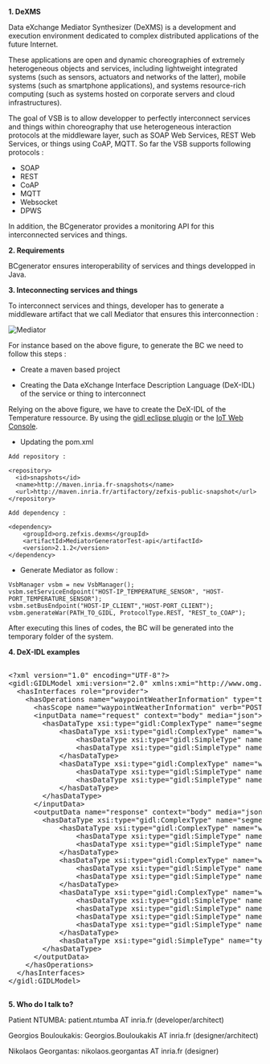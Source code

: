**1.  DeXMS**

Data eXchange Mediator Synthesizer  (DeXMS) is a development and execution environment dedicated to complex distributed applications of the future Internet.

These applications are open and dynamic choreographies of extremely heterogeneous objects and services, including lightweight integrated systems (such as sensors, actuators and networks of the latter), mobile systems (such as smartphone applications), and systems resource-rich computing (such as systems hosted on corporate servers and cloud infrastructures).

The goal of VSB is to allow developper to  perfectly interconnect services and things within choreography that use heterogeneous interaction protocols at the middleware layer, such as SOAP Web Services, REST Web Services, or things using CoAP, MQTT. So far the VSB supports following protocols : 

*  SOAP
*  REST
*  CoAP
*  MQTT
*  Websocket
*  DPWS

In addition,  the BCgenerator provides a monitoring API for this interconnected services and things.

**2. Requirements**

BCgenerator ensures interoperability of services and things developped in Java. 

**3.  Inteconnecting services and things**

To interconnect services and things, developer has to generate a middleware artifact that we call Mediator that ensures this interconnection :

![Mediator](https://gitlab.inria.fr/pntumba/vsb-web-console/raw/master/vsbwebconsole/WebContent/css/images/BC.png)

For instance based on the above figure, to generate the BC we need to follow this steps :

*  Create a maven based project

*  Creating the  Data eXchange Interface Description Language (DeX-IDL) of the service or thing to interconnect 
 
Relying on the above figure, we have to create the DeX-IDL of the Temperature ressource. By using the [gidl eclipse plugin](https://gitlab.inria.fr/zefxis/DeX-IDL) or the [IoT Web Console](https://gitlab.inria.fr/pntumba/vsb-web-console/wikis/home).

*  Updating the pom.xml 

```
Add repository :

<repository>
  <id>snapshots</id>
  <name>http://maven.inria.fr-snapshots</name>
  <url>http://maven.inria.fr/artifactory/zefxis-public-snapshot</url>
</repository>

Add dependency :

<dependency>
    <groupId>org.zefxis.dexms</groupId>
    <artifactId>MediatorGeneratorTest-api</artifactId>
    <version>2.1.2</version>
</dependency>
```
	
*  Generate Mediator as follow :

```
VsbManager vsbm = new VsbManager();
vsbm.setServiceEndpoint("HOST-IP_TEMPERATURE_SENSOR", "HOST-PORT_TEMPERATURE_SENSOR");
vsbm.setBusEndpoint("HOST-IP_CLIENT","HOST-PORT_CLIENT");
vsbm.generateWar(PATH_TO_GIDL, ProtocolType.REST, "REST_to_COAP");
```
After executing this lines of codes, the BC will be generated into the temporary folder of the system.




**4.  DeX-IDL examples**

<pre>

&lt;?xml version="1.0" encoding="UTF-8"?&gt;
&lt;gidl:GIDLModel xmi:version="2.0" xmlns:xmi="http://www.omg.org/XMI" xmlns:xsi="http://www.w3.org/2001/XMLSchema-instance" xmlns:gidl="http://eu.chorevolution/modelingnotations/gidl" hostAddress="http://jinx.viktoria.chalmers.se:3000/" protocol="REST"&gt;
  &lt;hasInterfaces role="provider"&gt;
    &lt;hasOperations name="waypointWeatherInformation" type="two_way_sync" qos="reliable"&gt;
      &lt;hasScope name="waypointWeatherInformation" verb="POST" uri="waypointWeatherInformation"/&gt;
      &lt;inputData name="request" context="body" media="json"&gt;
        &lt;hasDataType xsi:type="gidl:ComplexType" name="segmentInformationRequest" minOccurs="one" maxOccurs="one"&gt;
			&lt;hasDataType xsi:type="gidl:ComplexType" name="waypoint0" minOccurs="one" maxOccurs="one"&gt;
				&lt;hasDataType xsi:type="gidl:SimpleType" name="lat" minOccurs="one" maxOccurs="one" type="string"/&gt;
				&lt;hasDataType xsi:type="gidl:SimpleType" name="lon" minOccurs="one" maxOccurs="one" type="string"/&gt;
			&lt;/hasDataType&gt;
		    &lt;hasDataType xsi:type="gidl:ComplexType" name="waypoint1" minOccurs="one" maxOccurs="one"&gt;
				&lt;hasDataType xsi:type="gidl:SimpleType" name="lat" minOccurs="one" maxOccurs="one" type="string"/&gt;
				&lt;hasDataType xsi:type="gidl:SimpleType" name="lon" minOccurs="one" maxOccurs="one" type="string"/&gt;
			&lt;/hasDataType&gt;
        &lt;/hasDataType&gt;
      &lt;/inputData&gt;
      &lt;outputData name="response" context="body" media="json"&gt;
		&lt;hasDataType xsi:type="gidl:ComplexType" name="segmentWeatherInformationResponse" minOccurs="one" maxOccurs="one"&gt;
			&lt;hasDataType xsi:type="gidl:ComplexType" name="waypoint0" minOccurs="one" maxOccurs="one"&gt;
				&lt;hasDataType xsi:type="gidl:SimpleType" name="lat" minOccurs="one" maxOccurs="one" type="string"/&gt;
				&lt;hasDataType xsi:type="gidl:SimpleType" name="lon" minOccurs="one" maxOccurs="one" type="string"/&gt;
			&lt;/hasDataType&gt;
			&lt;hasDataType xsi:type="gidl:ComplexType" name="waypoint1" minOccurs="one" maxOccurs="one"&gt;
				&lt;hasDataType xsi:type="gidl:SimpleType" name="lat" minOccurs="one" maxOccurs="one" type="string"/&gt;
				&lt;hasDataType xsi:type="gidl:SimpleType" name="lon" minOccurs="one" maxOccurs="one" type="string"/&gt;
			&lt;/hasDataType&gt;
			&lt;hasDataType xsi:type="gidl:ComplexType" name="weatherInfo" minOccurs="one" maxOccurs="one"&gt;
				&lt;hasDataType xsi:type="gidl:SimpleType" name="roadTemperature" minOccurs="one" maxOccurs="one" type="string"/&gt;
				&lt;hasDataType xsi:type="gidl:SimpleType" name="airTemperature" minOccurs="one" maxOccurs="one" type="string"/&gt;
				&lt;hasDataType xsi:type="gidl:SimpleType" name="airRelativeHumidity" minOccurs="one" maxOccurs="one" type="string"/&gt;
				&lt;hasDataType xsi:type="gidl:SimpleType" name="windForce" minOccurs="one" maxOccurs="one" type="string"/&gt;
			&lt;/hasDataType&gt;
			&lt;hasDataType xsi:type="gidl:SimpleType" name="type" minOccurs="one" maxOccurs="one" type="string"/&gt;
		&lt;/hasDataType&gt;
      &lt;/outputData&gt;    
	&lt;/hasOperations&gt;
  &lt;/hasInterfaces&gt;
&lt;/gidl:GIDLModel&gt;

</pre>

**5.  Who do I talk to?**

Patient NTUMBA: patient.ntumba AT inria.fr (developer/architect)

Georgios Bouloukakis: Georgios.Bouloukakis AT inria.fr (designer/architect)

Nikolaos Georgantas: nikolaos.georgantas AT inria.fr (designer)










